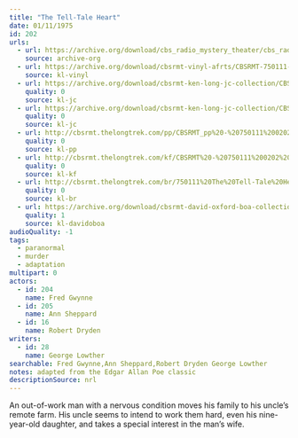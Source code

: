 ```yaml
---
title: "The Tell-Tale Heart"
date: 01/11/1975
id: 202
urls: 
  - url: https://archive.org/download/cbs_radio_mystery_theater/cbs_radio_mystery_theater-0201-0250.zip/cbs_radio_mystery_theater-0201-0250%2Fcbsrmt_0202_the_tell_tale_heart.mp3
    source: archive-org
  - url: https://archive.org/download/cbsrmt-vinyl-afrts/CBSRMT-750111-0202-The-Tell-Tale-Heart_afrts.mp3
    source: kl-vinyl
  - url: https://archive.org/download/cbsrmt-ken-long-jc-collection/CBSRMT - 750111 0202 Tell-tale Heart vbr fb2 shrill_jc.mp3
    quality: 0
    source: kl-jc
  - url: https://archive.org/download/cbsrmt-ken-long-jc-collection/CBSRMT - 750111 0202 Tell-tale Heart vbr kb_jc.mp3
    quality: 0
    source: kl-jc
  - url: http://cbsrmt.thelongtrek.com/pp/CBSRMT_pp%20-%20750111%200202%20The%20Tell-Tale%20Heart.mp3
    quality: 0
    source: kl-pp
  - url: http://cbsrmt.thelongtrek.com/kf/CBSRMT%20-%20750111%200202%20The%20Tell-Tale%20Heart_kf.mp3
    quality: 0
    source: kl-kf
  - url: http://cbsrmt.thelongtrek.com/br/750111%20The%20Tell-Tale%20Heart%20WOR.mp3
    quality: 0
    source: kl-br
  - url: https://archive.org/download/cbsrmt-david-oxford-boa-collection/CBSRMT-750111-0202-The-Tell-Tale-Heart-(64-44)_kf-{BoA}.mp3
    quality: 1
    source: kl-davidoboa
audioQuality: -1
tags: 
  - paranormal
  - murder
  - adaptation
multipart: 0
actors:  
  - id: 204
    name: Fred Gwynne  
  - id: 205
    name: Ann Sheppard  
  - id: 16
    name: Robert Dryden
writers:  
  - id: 28
    name: George Lowther
searchable: Fred Gwynne,Ann Sheppard,Robert Dryden George Lowther
notes: adapted from the Edgar Allan Poe classic
descriptionSource: nrl
---
```

An out-of-work man with a nervous condition moves his family to his uncle’s remote farm. His uncle seems to intend to work them hard, even his nine-year-old daughter, and takes a special interest in the man’s wife.